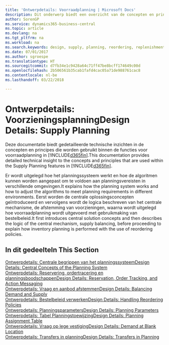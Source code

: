 ```yaml
---
title: 'Ontwerpdetails: Voorraadplanning | Microsoft Docs'
description: Dit onderwerp biedt een overzicht van de concepten en principes die worden gebruikt binnen de functies voor voorraadplanning in Business Central.
author: SorenGP
ms.service: dynamics365-business-central
ms.topic: article
ms.devlang: na
ms.tgt_pltfrm: na
ms.workload: na
ms.search.keywords: design, supply, planning, reordering, replenishment
ms.date: 07/01/2017
ms.author: sgroespe
ms.translationtype: HT
ms.sourcegitcommit: d7fb34e1c9428a64c71ff47be8bcff174649c00d
ms.openlocfilehash: 2b506561b35cab1fafd4cac05a71de988761cac8
ms.contentlocale: nl-be
ms.lasthandoff: 03/22/2018

---
```

# <a name="design-details-supply-planning"></a><span data-ttu-id="6c9d5-103">Ontwerpdetails: Voorzieningsplanning</span><span class="sxs-lookup"><span data-stu-id="6c9d5-103">Design Details: Supply Planning</span></span>
<span data-ttu-id="6c9d5-104">Deze documentatie biedt gedetailleerde technische inzichten in de concepten en principes die worden gebruikt binnen de functies voor voorraadplanning in [!INCLUDE[d365fin](includes/d365fin_md.md)].</span><span class="sxs-lookup"><span data-stu-id="6c9d5-104">This documentation provides detailed technical insight to the concepts and principles that are used within the Supply Planning features in [!INCLUDE[d365fin](includes/d365fin_md.md)].</span></span>  

<span data-ttu-id="6c9d5-105">Er wordt uitgelegd hoe het planningssysteem werkt en hoe de algoritmen kunnen worden aangepast om te voldoen aan planningsvereisten in verschillende omgevingen.</span><span class="sxs-lookup"><span data-stu-id="6c9d5-105">It explains how the planning system works and how to adjust the algorithms to meet planning requirements in different environments.</span></span> <span data-ttu-id="6c9d5-106">Eerst worden de centrale oplossingsconcepten geïntroduceerd en vervolgens wordt de logica beschreven van het centrale mechanisme, de afstemming van voorzieningen, waarna wordt uitgelegd hoe voorraadplanning wordt uitgevoerd met gebruikmaking van bestelbeleid.</span><span class="sxs-lookup"><span data-stu-id="6c9d5-106">It first introduces central solution concepts and then describes the logic of the central mechanism, supply balancing, before proceeding to explain how inventory planning is performed with the use of reordering policies.</span></span>  

## <a name="in-this-section"></a><span data-ttu-id="6c9d5-107">In dit gedeelte</span><span class="sxs-lookup"><span data-stu-id="6c9d5-107">In This Section</span></span>  
[<span data-ttu-id="6c9d5-108">Ontwerpdetails: Centrale begrippen van het planningssysteem</span><span class="sxs-lookup"><span data-stu-id="6c9d5-108">Design Details: Central Concepts of the Planning System</span></span>](design-details-central-concepts-of-the-planning-system.md)  
[<span data-ttu-id="6c9d5-109">Ontwerpdetails: Reservering, ordertracering en planningsboodschappen</span><span class="sxs-lookup"><span data-stu-id="6c9d5-109">Design Details: Reservation, Order Tracking, and Action Messaging</span></span>](design-details-reservation-order-tracking-and-action-messaging.md)  
[<span data-ttu-id="6c9d5-110">Ontwerpdetails: Vraag en aanbod afstemmen</span><span class="sxs-lookup"><span data-stu-id="6c9d5-110">Design Details: Balancing Demand and Supply</span></span>](design-details-balancing-demand-and-supply.md)  
[<span data-ttu-id="6c9d5-111">Ontwerpdetails: Bestelbeleid verwerken</span><span class="sxs-lookup"><span data-stu-id="6c9d5-111">Design Details: Handling Reordering Policies</span></span>](design-details-handling-reordering-policies.md)  
[<span data-ttu-id="6c9d5-112">Ontwerpdetails: Planningsparameters</span><span class="sxs-lookup"><span data-stu-id="6c9d5-112">Design Details: Planning Parameters</span></span>](design-details-planning-parameters.md)  
[<span data-ttu-id="6c9d5-113">Ontwerpdetails: Tabel Planningstoewijzing</span><span class="sxs-lookup"><span data-stu-id="6c9d5-113">Design Details: Planning Assignment Table</span></span>](design-details-planning-assignment-table.md)  
[<span data-ttu-id="6c9d5-114">Ontwerpdetails: Vraag op lege vestiging</span><span class="sxs-lookup"><span data-stu-id="6c9d5-114">Design Details: Demand at Blank Location</span></span>](design-details-demand-at-blank-location.md)  
[<span data-ttu-id="6c9d5-115">Ontwerpdetails: Transfers in planning</span><span class="sxs-lookup"><span data-stu-id="6c9d5-115">Design Details: Transfers in Planning</span></span>](design-details-transfers-in-planning.md)

